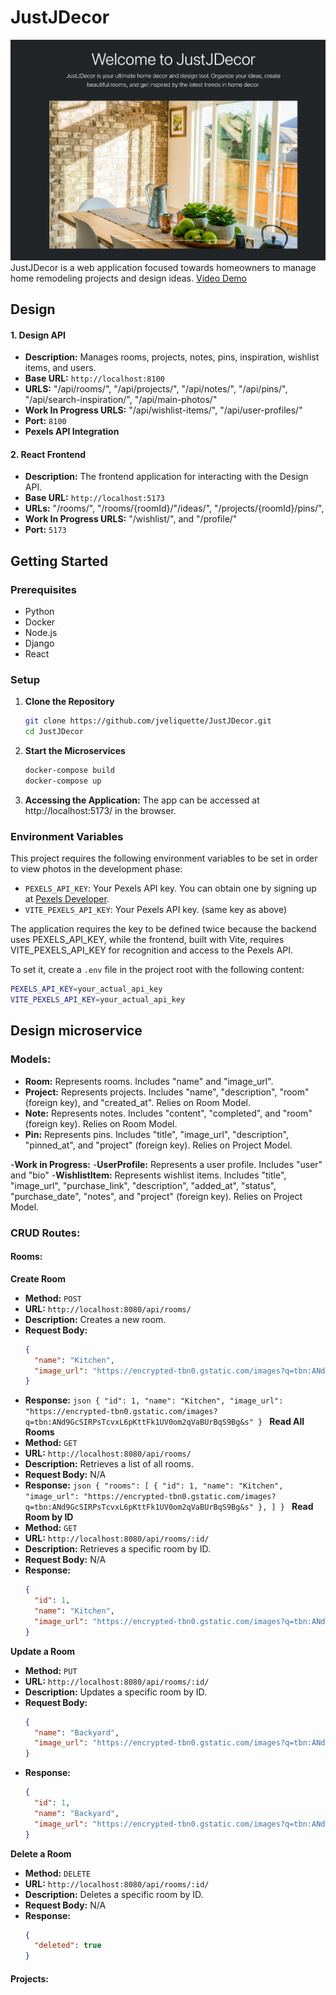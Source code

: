 # JustJDecor

![screenshot of home page](./README-IMG/main.png)
JustJDecor is a web application focused towards homeowners to manage home remodeling projects and design ideas.
[Video Demo](https://www.youtube.com/watch?v=ENVfDX7cOHA)

## Design

#### 1. Design API

- **Description:** Manages rooms, projects, notes, pins, inspiration, wishlist items, and users.
- **Base URL:** `http://localhost:8100`
- **URLS:** "/api/rooms/", "/api/projects/", "/api/notes/", "/api/pins/", "/api/search-inspiration/", "/api/main-photos/"
- **Work In Progress URLS:** "/api/wishlist-items/", "/api/user-profiles/"
- **Port:** `8100`
- **Pexels API Integration**

#### 2. React Frontend

- **Description:** The frontend application for interacting with the Design API.
- **Base URL:** `http://localhost:5173`
- **URLs:** "/rooms/", "/rooms/{roomId}/"/ideas/", "/projects/{roomId}/pins/",
- **Work In Progress URLS:** "/wishlist/", and "/profile/"
- **Port:** `5173`

## Getting Started

### Prerequisites

- Python
- Docker
- Node.js
- Django
- React

### Setup

1. **Clone the Repository**
   ```bash
   git clone https://github.com/jveliquette/JustJDecor.git
   cd JustJDecor
   ```
2. **Start the Microservices**
   ```bash
   docker-compose build
   docker-compose up
   ```
3. **Accessing the Application:**
   The app can be accessed at http://localhost:5173/ in the browser.

### Environment Variables

This project requires the following environment variables to be set in order to view photos in the development phase:

- `PEXELS_API_KEY`: Your Pexels API key. You can obtain one by signing up at [Pexels Developer](https://www.pexels.com/api/).
- `VITE_PEXELS_API_KEY`: Your Pexels API key. (same key as above)

The application requires the key to be defined twice because the backend uses PEXELS_API_KEY, while the frontend, built with Vite, requires VITE_PEXELS_API_KEY for recognition and access to the Pexels API.

To set it, create a `.env` file in the project root with the following content:

```bash
PEXELS_API_KEY=your_actual_api_key
VITE_PEXELS_API_KEY=your_actual_api_key
```

## Design microservice

### Models:

- **Room:** Represents rooms. Includes "name" and "image_url".
- **Project:** Represents projects. Includes "name", "description", "room" (foreign key), and "created_at". Relies on Room Model.
- **Note:** Represents notes. Includes "content", "completed", and "room" (foreign key). Relies on Room Model.
- **Pin:** Represents pins. Includes "title", "image_url", "description", "pinned_at", and "project" (foreign key). Relies on Project Model.

-**Work in Progress:** -**UserProfile:** Represents a user profile. Includes "user" and "bio" -**WishlistItem:** Represents wishlist items. Includes "title", "image_url", "purchase_link", "description", "added_at", "status", "purchase_date", "notes", and "project" (foreign key). Relies on Project Model.

### CRUD Routes:

#### Rooms:

**Create Room**

- **Method:** `POST`
- **URL:** `http://localhost:8080/api/rooms/`
- **Description:** Creates a new room.
- **Request Body:**
  ```json
  {
    "name": "Kitchen",
    "image_url": "https://encrypted-tbn0.gstatic.com/images?q=tbn:ANd9GcSIRPsTcvxL6pKttFk1UV0om2qVaBUrBqS9Bg&s"
  }
  ```
- **Response:**
  `json
  {
"id": 1,
"name": "Kitchen",
"image_url": "https://encrypted-tbn0.gstatic.com/images?q=tbn:ANd9GcSIRPsTcvxL6pKttFk1UV0om2qVaBUrBqS9Bg&s"
  }
  `
  **Read All Rooms**
- **Method:** `GET`
- **URL:** `http://localhost:8080/api/rooms/`
- **Description:** Retrieves a list of all rooms.
- **Request Body:** N/A
- **Response:**
  `json
  {
"rooms": [
	{
		"id": 1,
		"name": "Kitchen",
		"image_url": "https://encrypted-tbn0.gstatic.com/images?q=tbn:ANd9GcSIRPsTcvxL6pKttFk1UV0om2qVaBUrBqS9Bg&s"
	},
]
  }
  `
  **Read Room by ID**
- **Method:** `GET`
- **URL:** `http://localhost:8080/api/rooms/:id/`
- **Description:** Retrieves a specific room by ID.
- **Request Body:** N/A
- **Response:**
  ```json
  {
    "id": 1,
    "name": "Kitchen",
    "image_url": "https://encrypted-tbn0.gstatic.com/images?q=tbn:ANd9GcSIRPsTcvxL6pKttFk1UV0om2qVaBUrBqS9Bg&s"
  }
  ```

**Update a Room**

- **Method:** `PUT`
- **URL:** `http://localhost:8080/api/rooms/:id/`
- **Description:** Updates a specific room by ID.
- **Request Body:**
  ```json
  {
    "name": "Backyard",
    "image_url": "https://encrypted-tbn0.gstatic.com/images?q=tbn:ANd9GcT7HElegB3ioAlItyqG52FoTtIwWLmOpZX9sw&s"
  }
  ```
- **Response:**
  ```json
  {
    "id": 1,
    "name": "Backyard",
    "image_url": "https://encrypted-tbn0.gstatic.com/images?q=tbn:ANd9GcT7HElegB3ioAlItyqG52FoTtIwWLmOpZX9sw&s"
  }
  ```

**Delete a Room**

- **Method:** `DELETE`
- **URL:** `http://localhost:8080/api/rooms/:id/`
- **Description:** Deletes a specific room by ID.
- **Request Body:** N/A
- **Response:**
  ```json
  {
    "deleted": true
  }
  ```

#### Projects:

